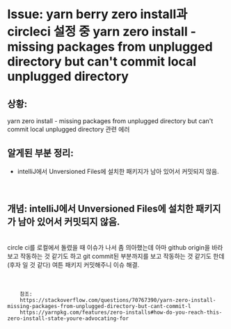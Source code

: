 <!--
author: Dailyscat
purpose: issue arrange
rules:
 (1) 헤더와 문단사이
    <br/>
    <br/>
 (2) 코드가 작성되는 부분은 >로 정리
 (3) 참조는 해당 내용 바로 아래
    <br/>
    <br/>
 (4) 명령어는 bold
 (5) 방안은 ## 안의 과정은 ###
-->

# Issue: yarn berry zero install과 circleci 설정 중 yarn zero install - missing packages from unplugged directory but can't commit local unplugged directory

## 상황:
yarn zero install - missing packages from unplugged directory but can't commit local unplugged directory
관련 에러
<br/>

## 알게된 부분 정리:

- intelliJ에서 Unversioned Files에 설치한 패키지가 남아 있어서 커밋되지 않음.

<br/>

## 개념: intelliJ에서 Unversioned Files에 설치한 패키지가 남아 있어서 커밋되지 않음.


<br/>
    circle ci를 로컬에서 돌렸을 때 이슈가 나서 좀 의아했는데 아마 github origin을 바라보고 작동하는 것 같기도 하고 git commit된 부분까지를 보고 작동하는 것 같기도 한데(후자 일 것 같다) 여튼 패키지 커밋해주니 이슈 해결.
<br/>
<br/>
<br/>

        참조:
        https://stackoverflow.com/questions/70767390/yarn-zero-install-missing-packages-from-unplugged-directory-but-cant-commit-l
        https://yarnpkg.com/features/zero-installs#how-do-you-reach-this-zero-install-state-youre-advocating-for

<br/>
